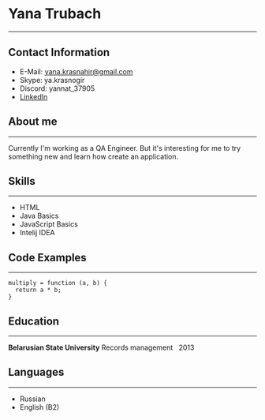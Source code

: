 # Yana Trubach
***
## Contact Information
- E-Mail: yana.krasnahir@gmail.com
- Skype: ya.krasnogir
-  Discord: yannat_37905
- [LinkedIn](https://www.linkedin.com/in/yana-trubach-633361271/)

## About me
***
Currently I'm working as a QA Engineer. But it's interesting for me to try something new and learn how create an application.

## Skills
***
- HTML
- Java Basics
- JavaScript Basics
- Intelij IDEA

## Code Examples
***
```
multiply = function (a, b) {
  return a * b;
}
```

## Education
***
**Belarusian State University**
Records management  
2013

## Languages
***
- Russian
- English (B2)
